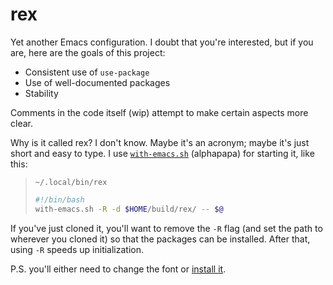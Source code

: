 # rex

Yet another Emacs configuration. I doubt that you're interested, but if you are, here are the goals of this project:

* Consistent use of `use-package`
* Use of well-documented packages
* Stability

Comments in the code itself (wip) attempt to make certain aspects more clear.



Why is it called rex? I don't know. Maybe it's an acronym; maybe it's just short and easy to type.
I use [`with-emacs.sh`](https://github.com/alphapapa/with-emacs.sh) (alphapapa) for starting it, like this:

> `~/.local/bin/rex`  
> ```sh
> #!/bin/bash
> with-emacs.sh -R -d $HOME/build/rex/ -- $@
> ```

If you've just cloned it, you'll want to remove the `-R` flag (and set the path to wherever you cloned it) so that the packages can be installed. After that, using `-R` speeds up initialization.


P.S. you'll either need to change the font or [install it](https://github.com/skyler544/iosevka-custom).